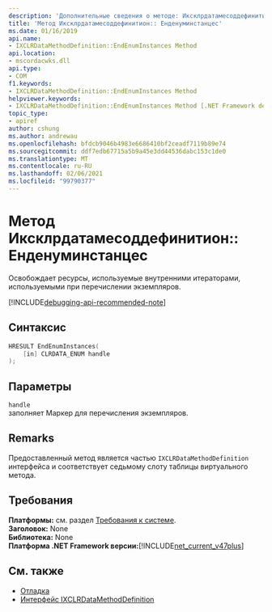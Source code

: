```yaml
---
description: 'Дополнительные сведения о методе: Иксклрдатамесоддефинитион:: Енденуминстанцес'
title: 'Метод Иксклрдатамесоддефинитион:: Енденуминстанцес'
ms.date: 01/16/2019
api.name:
- IXCLRDataMethodDefinition::EndEnumInstances Method
api.location:
- mscordacwks.dll
api.type:
- COM
f1.keywords:
- IXCLRDataMethodDefinition::EndEnumInstances Method
helpviewer.keywords:
- IXCLRDataMethodDefinition::EndEnumInstances Method [.NET Framework debugging]
topic_type:
- apiref
author: cshung
ms.author: andrewau
ms.openlocfilehash: bfdcb9046b4983e6686410bf2ceadf7119b89e74
ms.sourcegitcommit: ddf7edb67715a5b9a45e3dd44536dabc153c1de0
ms.translationtype: MT
ms.contentlocale: ru-RU
ms.lasthandoff: 02/06/2021
ms.locfileid: "99790377"
---
```

# <a name="ixclrdatamethoddefinitionendenuminstances-method"></a>Метод Иксклрдатамесоддефинитион:: Енденуминстанцес

Освобождает ресурсы, используемые внутренними итераторами, используемыми при перечислении экземпляров.

[!INCLUDE[debugging-api-recommended-note](../../../../includes/debugging-api-recommended-note.md)]

## <a name="syntax"></a>Синтаксис

```cpp
HRESULT EndEnumInstances(
    [in] CLRDATA_ENUM handle
);
```

## <a name="parameters"></a>Параметры

`handle`\
заполняет Маркер для перечисления экземпляров.

## <a name="remarks"></a>Remarks

Предоставленный метод является частью `IXCLRDataMethodDefinition` интерфейса и соответствует седьмому слоту таблицы виртуального метода.

## <a name="requirements"></a>Требования

**Платформы:** см. раздел [Требования к системе](../../get-started/system-requirements.md).  
**Заголовок:** None  
**Библиотека:** None  
**Платформа .NET Framework версии:**[!INCLUDE[net_current_v47plus](../../../../includes/net-current-v47plus.md)]  

## <a name="see-also"></a>См. также

- [Отладка](index.md)
- [Интерфейс IXCLRDataMethodDefinition](ixclrdatamethoddefinition-interface.md)
